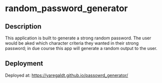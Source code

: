 # random_password_generator

## Description

This application is built to generate a strong random password. The user would be aked which character criteria they wanted in their strong password; in due course this app will generate a random output to the user.
## Deployment

Deployed at: https://yaregaldt.github.io/passowrd_generator/
